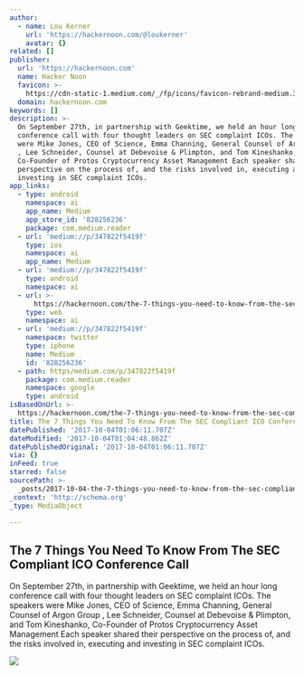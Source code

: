```yaml
---
author:
  - name: Lou Kerner
    url: 'https://hackernoon.com/@loukerner'
    avatar: {}
related: []
publisher:
  url: 'https://hackernoon.com'
  name: Hacker Noon
  favicon: >-
    https://cdn-static-1.medium.com/_/fp/icons/favicon-rebrand-medium.3Y6xpZ-0FSdWDnPM3hSBIA.ico
  domain: hackernoon.com
keywords: []
description: >-
  On September 27th, in partnership with Geektime, we held an hour long
  conference call with four thought leaders on SEC complaint ICOs. The speakers
  were Mike Jones, CEO of Science, Emma Channing, General Counsel of Argon Group
  , Lee Schneider, Counsel at Debevoise & Plimpton, and Tom Kineshanko,
  Co-Founder of Protos Cryptocurrency Asset Management Each speaker shared their
  perspective on the process of, and the risks involved in, executing and
  investing in SEC complaint ICOs.
app_links:
  - type: android
    namespace: ai
    app_name: Medium
    app_store_id: '828256236'
    package: com.medium.reader
  - url: 'medium://p/347822f5419f'
    type: ios
    namespace: ai
    app_name: Medium
  - url: 'medium://p/347822f5419f'
    type: android
    namespace: ai
  - url: >-
      https://hackernoon.com/the-7-things-you-need-to-know-from-the-sec-compliant-ico-conference-call-347822f5419f
    type: web
    namespace: ai
  - url: 'medium://p/347822f5419f'
    namespace: twitter
    type: iphone
    name: Medium
    id: '828256236'
  - path: https/medium.com/p/347822f5419f
    package: com.medium.reader
    namespace: google
    type: android
isBasedOnUrl: >-
  https://hackernoon.com/the-7-things-you-need-to-know-from-the-sec-compliant-ico-conference-call-347822f5419f
title: The 7 Things You Need To Know From The SEC Compliant ICO Conference Call
datePublished: '2017-10-04T01:06:11.707Z'
dateModified: '2017-10-04T01:04:48.862Z'
datePublishedOriginal: '2017-10-04T01:06:11.707Z'
via: {}
inFeed: true
starred: false
sourcePath: >-
  _posts/2017-10-04-the-7-things-you-need-to-know-from-the-sec-compliant-ico-con.md
_context: 'http://schema.org'
_type: MediaObject

---
```

<article style=""><h1>The 7 Things You Need To Know From The SEC Compliant ICO Conference Call</h1><p>On September 27th, in partnership with Geektime, we held an hour long conference call with four thought leaders on SEC complaint ICOs. The speakers were Mike Jones, CEO of Science, Emma Channing, General Counsel of Argon Group , Lee Schneider, Counsel at Debevoise &amp; Plimpton, and Tom Kineshanko, Co-Founder of Protos Cryptocurrency Asset Management Each speaker shared their perspective on the process of, and the risks involved in, executing and investing in SEC complaint ICOs.</p><img src="https://cdn-images-1.medium.com/max/1200/1*Cya6d3ryoxoPXWnEyb0-0Q.png" /></article>